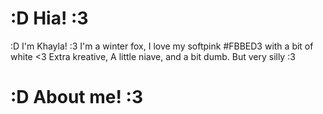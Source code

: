 # :D Hia! :3
:D I'm Khayla! :3 I'm a winter fox, I love my softpink #FBBED3 with a bit of white <3
Extra kreative, A little niave, and a bit dumb. But very silly :3

# :D About me! :3
